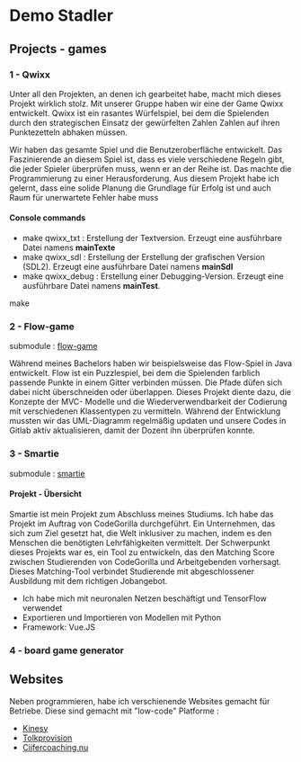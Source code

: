 # Demo Stadler

## Projects - games  

### 1 - Qwixx

Unter all den Projekten, an denen ich gearbeitet habe, macht mich dieses Projekt wirklich stolz.
Mit unserer Gruppe haben wir eine der Game Qwixx entwickelt. Qwixx ist ein rasantes
Würfelspiel, bei dem die Spielenden durch den strategischen Einsatz der gewürfelten Zahlen
Zahlen auf ihren Punktezetteln abhaken müssen.

Wir haben das gesamte Spiel und die Benutzeroberfläche entwickelt. Das Faszinierende an
diesem Spiel ist, dass es viele verschiedene Regeln gibt, die jeder Spieler überprüfen muss,
wenn er an der Reihe ist. Das machte die Programmierung zu einer Herausforderung. Aus
diesem Projekt habe ich gelernt, dass eine solide Planung die Grundlage für Erfolg ist und auch
Raum für unerwartete Fehler habe muss

#### Console commands
* make qwixx_txt : Erstellung der Textversion. Erzeugt eine ausführbare Datei namens **mainTexte**
* make qwixx_sdl : Erstellung der Erstellung der grafischen Version (SDL2). Erzeugt eine ausführbare Datei namens **mainSdl**
* make qwixx_debug : Erstellung einer Debugging-Version. Erzeugt eine ausführbare Datei namens **mainTest**.

make 
### 2 - Flow-game
submodule : [flow-game](https://github.com/annevogel13/flow-game.git)

Während meines Bachelors haben wir beispielsweise das Flow-Spiel in Java entwickelt. Flow ist ein
Puzzlespiel, bei dem die Spielenden farblich passende Punkte in einem Gitter verbinden müssen. Die Pfade
düfen sich dabei nicht überschneiden oder überlappen. Dieses Projekt diente dazu, die Konzepte der MVC-
Modelle und die Wiederverwendbarkeit der Codierung mit verschiedenen Klassentypen zu vermitteln.
Während der Entwicklung mussten wir das UML-Diagramm regelmäßig updaten und unsere Codes in
Gitlab aktiv aktualisieren, damit der Dozent ihn überprüfen konnte.

### 3 - Smartie
submodule : [smartie](https://github.com/annevogel13/Smartie.git)

#### Projekt - Übersicht
Smartie ist mein Projekt zum Abschluss meines Studiums. Ich habe das Projekt im Auftrag von
CodeGorilla durchgeführt. Ein Unternehmen, das sich zum Ziel gesetzt hat, die Welt inklusiver zu
machen, indem es den Menschen die benötigten Lehrfähigkeiten vermittelt. Der Schwerpunkt
dieses Projekts war es, ein Tool zu entwickeln, das den Matching Score zwischen Studierenden
von CodeGorilla und Arbeitgebenden vorhersagt. Dieses Matching-Tool verbindet Studierende
mit abgeschlossener Ausbildung mit dem richtigen Jobangebot.

* Ich habe mich mit neuronalen Netzen beschäftigt und TensorFlow verwendet
* Exportieren und Importieren von Modellen mit Python
* Framework: Vue.JS

### 4 - board game generator 


## Websites 
Neben programmieren, habe ich verschienende Websites gemacht für Betriebe. Diese sind gemacht mit "low-code" Platforme : 
* [Kinesy](https://www.kinesy.nl/)
* [Tolkprovision](https://www.tolkprovision.nl/)
* [Cijfercoaching.nu](https://www.cijfercoaching.nu/)